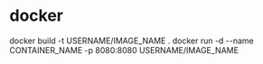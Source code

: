# docker
docker build -t USERNAME/IMAGE_NAME .
docker run -d --name CONTAINER_NAME -p 8080:8080 USERNAME/IMAGE_NAME